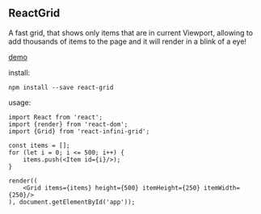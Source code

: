 ## ReactGrid

A fast grid, that shows only items that are in current Viewport, allowing to add thousands of items to the page and it will render in a blink of a eye!


[demo](https://adamgajzlerowicz.github.io/ReactGrid)

install:
```
npm install --save react-grid
```

usage: 
```
import React from 'react';
import {render} from 'react-dom';
import {Grid} from 'react-infini-grid';

const items = [];
for (let i = 0; i <= 500; i++) {
    items.push(<Item id={i}/>);
}

render((
    <Grid items={items} height={500} itemHeight={250} itemWidth={250}/>
), document.getElementById('app'));
```

